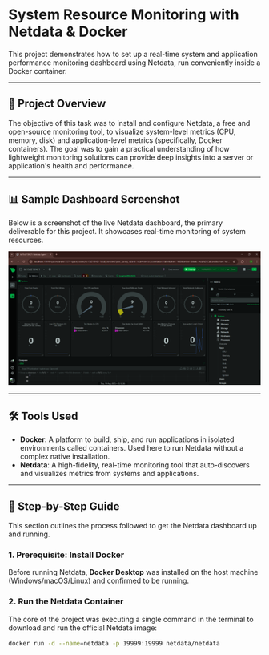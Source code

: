 # System Resource Monitoring with Netdata & Docker

This project demonstrates how to set up a real-time system and application performance monitoring dashboard using Netdata, run conveniently inside a Docker container.

---

## 📝 Project Overview

The objective of this task was to install and configure Netdata, a free and open-source monitoring tool, to visualize system-level metrics (CPU, memory, disk) and application-level metrics (specifically, Docker containers). The goal was to gain a practical understanding of how lightweight monitoring solutions can provide deep insights into a server or application's health and performance.

---

## 📊 Sample Dashboard Screenshot

Below is a screenshot of the live Netdata dashboard, the primary deliverable for this project. It showcases real-time monitoring of system resources.

![Netdata Dashboard](https://github.com/ash13579/netdata_logs/blob/main/metrics.png)



---

## 🛠️ Tools Used

* **Docker**: A platform to build, ship, and run applications in isolated environments called containers. Used here to run Netdata without a complex native installation.
* **Netdata**: A high-fidelity, real-time monitoring tool that auto-discovers and visualizes metrics from systems and applications.

---

## 🚀 Step-by-Step Guide

This section outlines the process followed to get the Netdata dashboard up and running.

### 1. Prerequisite: Install Docker

Before running Netdata, **Docker Desktop** was installed on the host machine (Windows/macOS/Linux) and confirmed to be running.

### 2. Run the Netdata Container

The core of the project was executing a single command in the terminal to download and run the official Netdata image:

```bash
docker run -d --name=netdata -p 19999:19999 netdata/netdata
